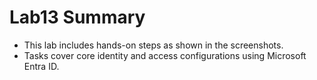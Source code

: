 # Lab13 Summary

- This lab includes hands-on steps as shown in the screenshots.
- Tasks cover core identity and access configurations using Microsoft Entra ID.
